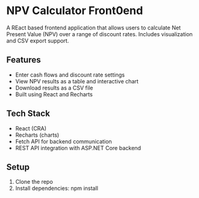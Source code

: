 # NPV Calculator Front0end

A REact based frontend application that allows users to calculate Net Present Value (NPV) over a range of discount rates. Includes visualization and CSV export support.

## Features

- Enter cash flows and discount rate settings
- View NPV results as a table and interactive chart
- Download results as a CSV file
- Built using React and Recharts

## Tech Stack

- React (CRA)
- Recharts (charts)
- Fetch API for backend communication
- REST API integration with ASP.NET Core backend

## Setup

1. Clone the repo
2. Install dependencies: npm install
